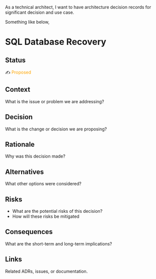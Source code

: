 As a technical architect, I want to have architecture decision records for significant decision and use case.

Something like below,

# SQL Database Recovery

## Status
✍️ <font color="orange">Proposed </font> 
## Context
What is the issue or problem we are addressing?

## Decision
What is the change or decision we are proposing?

## Rationale
Why was this decision made?

## Alternatives
What other options were considered?

## Risks
- What are the potential risks of this decision?
- How will these risks be mitigated

## Consequences
What are the short-term and long-term implications?

## Links
Related ADRs, issues, or documentation.
